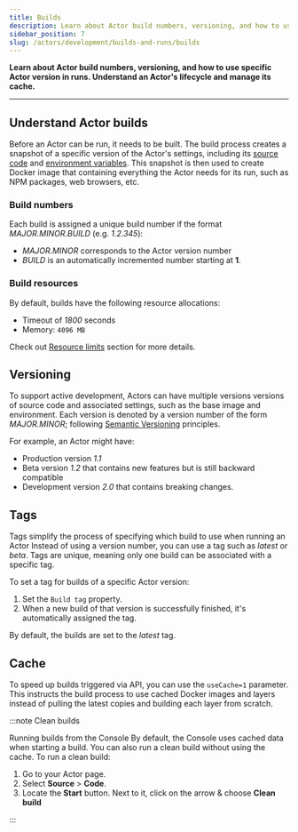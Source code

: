 ```yaml
---
title: Builds
description: Learn about Actor build numbers, versioning, and how to use specific Actor version in runs. Understand an Actor's lifecycle and manage its cache.
sidebar_position: 7
slug: /actors/development/builds-and-runs/builds
---
```


**Learn about Actor build numbers, versioning, and how to use specific Actor version in runs. Understand an Actor's lifecycle and manage its cache.**

---

## Understand Actor builds

Before an Actor can be run, it needs to be built. The build process creates a snapshot of a specific version of the Actor's settings, including its [source code](../actor_definition/source_code.md) and [environment variables](../programming_interface/environment_variables.md). This snapshot is then used to create Docker image that containing everything the Actor needs for its run, such as NPM packages, web browsers, etc.

### Build numbers

Each build is assigned a unique build number if the format _MAJOR\.MINOR\.BUILD_ (e.g. _1\.2\.345_):

- _MAJOR\.MINOR_ corresponds to the Actor version number
- _BUILD_ is an automatically incremented number starting at **1**.

### Build resources

By default, builds have the following resource allocations:

- Timeout of _1800_ seconds
- Memory: `4096 MB`

Check out [Resource limits](../../running/index.md) section for more details.

## Versioning

To support active development, Actors can have multiple versions versions of source code and associated settings, such as the base image and environment. Each version is denoted by a version number of the form _MAJOR.MINOR_; following [Semantic Versioning](https://semver.org/) principles.

For example, an Actor might have:

- Production version _1.1_
- Beta version _1.2_ that contains new features but is still backward compatible
- Development version _2.0_ that contains breaking changes.

## Tags

Tags simplify the process of specifying which build to use when running an Actor Instead of using a version number, you can use a tag such as _latest_ or _beta_. Tags are unique, meaning only one build can be associated with a specific tag.

To set a tag for builds of a specific Actor version:

1. Set the `Build tag` property.
2. When a new build of that version is successfully finished, it's automatically assigned the tag.

By default, the builds are set to the _latest_ tag.

## Cache

To speed up builds triggered via API, you can use the `useCache=1` parameter. This instructs the build process to use cached Docker images and layers instead of pulling the latest copies and building each layer from scratch.

:::note Clean builds

Running builds from the Console By default, the Console uses cached data when starting a build. You can also run a clean build without using the cache. To run a clean build:

1. Go to your Actor page.
2. Select **Source** > **Code**.
3. Locate the **Start** button. Next to it, click on the arrow & choose **Clean build**

:::

